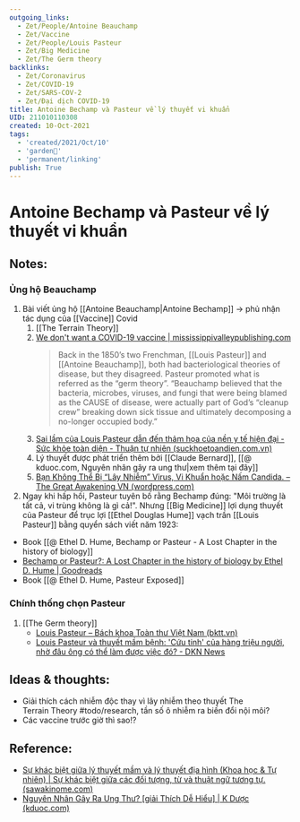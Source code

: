 ```yaml
---
outgoing_links:
  - Zet/People/Antoine Beauchamp
  - Zet/Vaccine
  - Zet/People/Louis Pasteur
  - Zet/Big Medicine
  - Zet/The Germ theory
backlinks:
  - Zet/Coronavirus
  - Zet/COVID-19
  - Zet/SARS-COV-2
  - Zet/Đại dịch COVID-19
title: Antoine Bechamp và Pasteur về lý thuyết vi khuẩn
UID: 211010110308
created: 10-Oct-2021
tags:
  - 'created/2021/Oct/10'
  - 'garden🏡'
  - 'permanent/linking'
publish: True
---
```

# Antoine Bechamp và Pasteur về lý thuyết vi khuẩn

## Notes:

### Ủng hộ Beauchamp
1. Bài viết ủng hộ [[Antoine Beauchamp|Antoine Bechamp]] -> phủ nhận tác dụng của [[Vaccine]] Covid
	1. [[The Terrain Theory]]
	2. [We don't want a COVID-19 vaccine | mississippivalleypublishing.com](https://www.mississippivalleypublishing.com/daily_democrat/we-dont-want-a-covid-19-vaccine/article_ea87c1e1-a3a9-5f0a-8617-71c26b9e9a8b.html)
		> Back in the 1850’s two Frenchman, [[Louis Pasteur]] and [[Antoine Beauchamp]], both had bacteriological theories of disease, but they disagreed. Pasteur promoted what is referred as the “germ theory”. “Beauchamp believed that the bacteria, microbes, viruses, and fungi that were being blamed as the CAUSE of disease, were actually part of God’s “cleanup crew” breaking down sick tissue and ultimately decomposing a no-longer occupied body.”
	3. [Sai lầm của Louis Pasteur dẫn đến thảm họa của nền y tế hiện đại - Sức khỏe toàn diện - Thuận tự nhiên (suckhoetoandien.com.vn)](https://suckhoetoandien.com.vn/sai-lam-cua-louis-pasteur/)
	4. Lý thuyết được phát triển thêm bởi [[Claude Bernard]], [[@ kduoc.com, Nguyên nhân gây ra ung thư|xem thêm tại đây]]
	5. [Bạn Không Thể Bị “Lây Nhiễm” Virus, Vi Khuẩn hoặc Nấm Candida. – The Great Awakening VN (wordpress.com)](https://thegreatawakeningvn.wordpress.com/2021/03/17/vaccine-ban-khong-the-bi-lay-nhiem-vi-trung-vi-khuan-hoac-nam-candida/)
2. Ngay khi hấp hối, Pasteur tuyên bố rằng Bechamp đúng: "Môi trường là tất cả, vi trùng không là gì cả!". Nhưng [[Big Medicine]] lợi dụng thuyết của Pasteur để trục lợi
[[Ethel Douglas Hume]] vạch trần [[Louis Pasteur]] bằng quyển sách viết năm 1923:
- Book [[@ Ethel D. Hume, Bechamp or Pasteur - A Lost Chapter in the history of biology]]
- [Bechamp or Pasteur?: A Lost Chapter in the history of biology by Ethel D. Hume | Goodreads](https://www.goodreads.com/book/show/814789.Bechamp_or_Pasteur_)
- Book [[@ Ethel D. Hume, Pasteur Exposed]]

### Chính thống chọn Pasteur
1. [[The Germ theory]]
	- [Louis Pasteur – Bách khoa Toàn thư Việt Nam (bktt.vn)](https://bktt.vn/Louis_Pasteur)
	- [Louis Pasteur và thuyết mầm bệnh: 'Cứu tinh' của hàng triệu người, nhờ đâu ông có thể làm được việc đó? - DKN News](https://www.dkn.tv/khoa-hoc-cong-nghe/louis-pasteur-va-thuyet-mam-benh-cuu-tinh-cua-hang-trieu-nguoi-nho-dau-ong-co-the-lam-duoc-viec-do.html)


## Ideas & thoughts:
- Giải thích cách nhiễm độc thay vì lây nhiễm theo thuyết The Terrain Theory #todo/research, tần số ô nhiễm ra biến đổi nội môi?
- Các vaccine trước giờ thì sao!?

 ## Reference:
 - [Sự khác biệt giữa lý thuyết mầm và lý thuyết địa hình (Khoa học & Tự nhiên) | Sự khác biệt giữa các đối tượng, từ và thuật ngữ tương tự. (sawakinome.com)](https://vi.sawakinome.com/articles/science--nature/difference-between-germ-theory-and-terrain-theory-2.html)
 - [Nguyên Nhân Gây Ra Ung Thư? [giải Thích Dễ Hiểu] | K Dược (kduoc.com)](https://kduoc.com/kien-thuc-chung/kien-thuc-ung-thu/nguyen-nhan-gay-ra-ung-thu/)